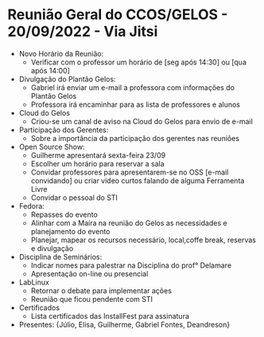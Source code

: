 # Reunião Geral do CCOS/GELOS - 20/09/2022 - Via Jitsi

- Novo Horário da Reunião:
	- Verificar com o professor um horário de [seg após 14:30] ou [qua após 14:00]
- Divulgação do Plantão Gelos: 
	- Gabriel irá enviar um e-mail a professora com informações do Plantão Gelos
	- Professora irá encaminhar para as lista de professores e alunos
- Cloud do Gelos
	- Criou-se um canal de aviso na Cloud do Gelos para envio de e-mail
- Participação dos Gerentes:
	- Sobre a importância da participação dos gerentes nas reuniões
- Open Source Show:
	- Guilherme apresentará sexta-feira 23/09
	- Escolher um horário para reservar a sala
	- Convidar professores para apresentarem-se no OSS [e-mail convidando] ou criar vídeo curtos falando de alguma Ferramenta Livre
	- Convidar o pessoal do STI
- Fedora:
	- Repasses do evento
	- Alinhar com a Maíra na reunião do Gelos as necessidades e planejamento do evento
	- Planejar, mapear os recursos necessário, local,coffe break, reservas e divulgação
- Disciplina de Seminários:
	- Indicar nomes para palestrar na Disciplina do prof° Delamare
	- Apresentação on-line ou presencial
- LabLinux
	- Retornar o debate para implementar ações
	- Reunião que ficou pendente com STI
- Certificados
	- Lista certificados das InstallFest para assinatura
- Presentes: {Júlio, Elisa, Guilherme, Gabriel Fontes, Deandreson}
